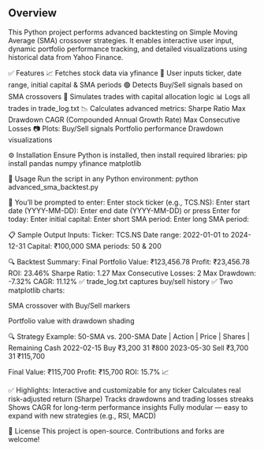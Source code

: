 #

## Overview
This Python project performs advanced backtesting on Simple Moving Average (SMA) crossover strategies. It enables interactive user input, dynamic portfolio performance tracking, and detailed visualizations using historical data from Yahoo Finance.

✅ Features
    📈 Fetches stock data via yfinance
    🔄 User inputs ticker, date range, initial capital & SMA periods
    🟢 Detects Buy/Sell signals based on SMA crossovers
    💼 Simulates trades with capital allocation logic
    📊 Logs all trades in trade_log.txt
    📉 Calculates advanced metrics:
            Sharpe Ratio
            Max Drawdown
            CAGR (Compounded Annual Growth Rate)
            Max Consecutive Losses
    📷 Plots:
            Buy/Sell signals
            Portfolio performance
            Drawdown visualizations

⚙️ Installation
    Ensure Python is installed, then install required libraries:
        pip install pandas numpy yfinance matplotlib

🚀 Usage
Run the script in any Python environment:
    python advanced_sma_backtest.py

🧠 You’ll be prompted to enter:
        Enter stock ticker (e.g., TCS.NS):
        Enter start date (YYYY-MM-DD):
        Enter end date (YYYY-MM-DD) or press Enter for today:
        Enter initial capital:
        Enter short SMA period:
        Enter long SMA period:

📋 Sample Output
    Inputs:
        Ticker: TCS.NS
        Date range: 2022-01-01 to 2024-12-31
        Capital: ₹100,000
        SMA periods: 50 & 200

🔍 Backtest Summary:
        Final Portfolio Value: ₹123,456.78
        Profit: ₹23,456.78
        ROI: 23.46%
        Sharpe Ratio: 1.27
        Max Consecutive Losses: 2
        Max Drawdown: -7.32%
        CAGR: 11.12%
✅ trade_log.txt captures buy/sell history
✅ Two matplotlib charts:

SMA crossover with Buy/Sell markers

Portfolio value with drawdown shading

🔍 Strategy Example: 50-SMA vs. 200-SMA
Date	    | Action | Price  | Shares | Remaining Cash
2022-02-15	    Buy	    ₹3,200	  31	  ₹800
2023-05-30	    Sell	₹3,700    31	  ₹115,700

Final Value: ₹115,700
Profit: ₹15,700
ROI: 15.7% 📈

✅ Highlights: 
        Interactive and customizable for any ticker
        Calculates real risk-adjusted return (Sharpe)
        Tracks drawdowns and trading losses streaks
        Shows CAGR for long-term performance insights
        Fully modular — easy to expand with new strategies (e.g., RSI, MACD)

📄 License
This project is open-source. Contributions and forks are welcome!

